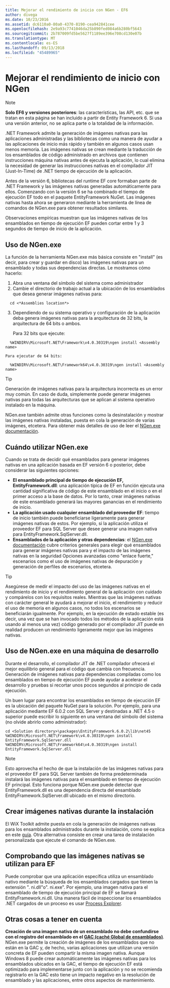 ```yaml
---
title: Mejorar el rendimiento de inicio con NGen - EF6
author: divega
ms.date: 10/23/2016
ms.assetid: dc6110a0-80a0-4370-8190-cea942841cee
ms.openlocfilehash: 2e9a93c7741046da25b890fed084a6b280bf5643
ms.sourcegitcommit: 2b787009fd5be5627f1189ee396e708cd130e07b
ms.translationtype: MT
ms.contentlocale: es-ES
ms.lasthandoff: 09/13/2018
ms.locfileid: "45489965"
---
```

# <a name="improving-startup-performance-with-ngen"></a>Mejorar el rendimiento de inicio con NGen
> [!NOTE]
> **Solo EF6 y versiones posteriores**: las características, las API, etc. que se tratan en esta página se han incluido a partir de Entity Framework 6. Si usa una versión anterior, no se aplica parte o la totalidad de la información.  

.NET Framework admite la generación de imágenes nativas para las aplicaciones administradas y las bibliotecas como una manera de ayudar a las aplicaciones de inicio más rápido y también en algunos casos usan menos memoria. Las imágenes nativas se crean mediante la traducción de los ensamblados de código administrado en archivos que contienen instrucciones máquina nativas antes de ejecuta la aplicación, lo cual elimina la necesidad de generar las instrucciones nativas en el compilador JIT (Just-In-Time) de .NET tiempo de ejecución de la aplicación.  

Antes de la versión 6, bibliotecas del runtime EF core formaban parte de .NET Framework y las imágenes nativas generadas automáticamente para ellos. Comenzando con la versión 6 se ha combinado el tiempo de ejecución EF todo en el paquete EntityFramework NuGet. Las imágenes nativas hasta ahora se generaron mediante la herramienta de línea de comandos de NGen.exe para obtener resultados similares.  

Observaciones empíricas muestran que las imágenes nativas de los ensamblados en tiempo de ejecución EF pueden cortar entre 1 y 3 segundos de tiempo de inicio de la aplicación.  

## <a name="how-to-use-ngenexe"></a>Uso de NGen.exe  

La función de la herramienta NGen.exe más básica consiste en "install" (es decir, para crear y guardar en disco) las imágenes nativas para un ensamblado y todas sus dependencias directas. Le mostramos cómo hacerlo:  

1. Abra una ventana del símbolo del sistema como administrador  
2. Cambie el directorio de trabajo actual a la ubicación de los ensamblados que desea generar imágenes nativas para:  

  ``` console
    cd <*Assemblies location*>  
  ```
3. Dependiendo de su sistema operativo y configuración de la aplicación deba genera imágenes nativas para la arquitectura de 32 bits, la arquitectura de 64 bits o ambos.  

    Para 32 bits que ejecute:  
  ``` console
    %WINDIR%\Microsoft.NET\Framework\v4.0.30319\ngen install <Assembly name>  
  ```
    Para ejecutar de 64 bits:
  ``` console
    %WINDIR%\Microsoft.NET\Framework64\v4.0.30319\ngen install <Assembly name>  
  ```

> [!TIP]
> Generación de imágenes nativas para la arquitectura incorrecta es un error muy común. En caso de duda, simplemente puede generar imágenes nativas para todas las arquitecturas que se aplican al sistema operativo instalado en la máquina.  

NGen.exe también admite otras funciones como la desinstalación y mostrar las imágenes nativas instaladas, puesta en cola la generación de varias imágenes, etcetera. Para obtener más detalles de uso de leer el [NGen.exe documentación](https://msdn.microsoft.com/library/6t9t5wcf.aspx).  

## <a name="when-to-use-ngenexe"></a>Cuándo utilizar NGen.exe  

Cuando se trata de decidir qué ensamblados para generar imágenes nativas en una aplicación basada en EF versión 6 o posterior, debe considerar las siguientes opciones:  

- **El ensamblado principal de tiempo de ejecución EF, EntityFramework.dll**: una aplicación típica de EF en función ejecuta una cantidad significativa de código de este ensamblado en el inicio o en el primer acceso a la base de datos. Por lo tanto, crear imágenes nativas de este ensamblado generará las mayores ganancias en el rendimiento de inicio.  
- **La aplicación usado cualquier ensamblado del proveedor EF**: tiempo de inicio también puede beneficiarse ligeramente para generar imágenes nativas de estos. Por ejemplo, si la aplicación utiliza el proveedor EF para SQL Server que desee generar una imagen nativa para EntityFramework.SqlServer.dll.  
- **Ensamblados de la aplicación y otras dependencias**: el [NGen.exe documentación](https://msdn.microsoft.com/library/6t9t5wcf.aspx) cubre criterios generales para elegir qué ensamblados para generar imágenes nativas para y el impacto de las imágenes nativas en la seguridad Opciones avanzadas como "enlace fuerte," escenarios como el uso de imágenes nativas de depuración y generación de perfiles de escenarios, etcetera.  

> [!TIP]
> Asegúrese de medir el impacto del uso de las imágenes nativas en el rendimiento de inicio y el rendimiento general de la aplicación con cuidado y compárelos con los requisitos reales. Mientras que las imágenes nativas con carácter general le ayudará a mejorar el inicio, el rendimiento y reducir el uso de memoria en algunos casos, no todos los escenarios se beneficiarán igualmente. Por ejemplo, en la ejecución de estado estable (es decir, una vez que se han invocado todos los métodos de la aplicación está usando al menos una vez) código generado por el compilador JIT puede en realidad producen un rendimiento ligeramente mejor que las imágenes nativas.  

## <a name="using-ngenexe-in-a-development-machine"></a>Uso de NGen.exe en una máquina de desarrollo  

Durante el desarrollo, el compilador JIT de .NET compilador ofrecerá el mejor equilibrio general para el código que cambia con frecuencia. Generación de imágenes nativas para dependencias compiladas como los ensamblados en tiempo de ejecución EF puede ayudar a acelerar el desarrollo y pruebas si recortar unos pocos segundos al principio de cada ejecución.  

Un buen lugar para encontrar los ensamblados en tiempo de ejecución EF es la ubicación del paquete NuGet para la solución. Por ejemplo, para una aplicación mediante EF 6.0.2 con SQL Server y destinadas a .NET 4.5 o superior puede escribir lo siguiente en una ventana del símbolo del sistema (no olvide abrirlo como administrador):  

``` console
cd <Solution directory>\packages\EntityFramework.6.0.2\lib\net45
%WINDIR%\Microsoft.NET\Framework\v4.0.30319\ngen install EntityFramework.SqlServer.dll
%WINDIR%\Microsoft.NET\Framework64\v4.0.30319\ngen install EntityFramework.SqlServer.dll
```  

> [!NOTE]
> Esto aprovecha el hecho de que la instalación de las imágenes nativas para el proveedor EF para SQL Server también de forma predeterminada instalará las imágenes nativas para el ensamblado en tiempo de ejecución EF principal. Esto funciona porque NGen.exe puede detectar que EntityFramework.dll es una dependencia directa del ensamblado EntityFramework.SqlServer.dll ubicado en el mismo directorio.  

## <a name="creating-native-images-during-setup"></a>Crear imágenes nativas durante la instalación  

El WiX Toolkit admite puesta en cola la generación de imágenes nativas para los ensamblados administrados durante la instalación, como se explica en este [guía](http://wixtoolset.org/documentation/manual/v3/howtos/files_and_registry/ngen_managed_assemblies.html). Otra alternativa consiste en crear una tarea de instalación personalizada que ejecute el comando de NGen.exe.  

## <a name="verifying-that-native-images-are-being-used-for-ef"></a>Comprobando que las imágenes nativas se utilizan para EF  

Puede comprobar que una aplicación específica utiliza un ensamblado nativo mediante la búsqueda de los ensamblados cargados que tienen la extensión ". ni.dll"o". ni.exe". Por ejemplo, una imagen nativa para el ensamblado de tiempo de ejecución principal de EF se llamará EntityFramework.ni.dll. Una manera fácil de inspeccionar los ensamblados .NET cargados de un proceso es usar [Process Explorer](https://technet.microsoft.com/sysinternals/bb896653).  

## <a name="other-things-to-be-aware-of"></a>Otras cosas a tener en cuenta  

**Creación de una imagen nativa de un ensamblado no debe confundirse con el registro del ensamblado en el [GAC (caché Global de ensamblados)](https://msdn.microsoft.com/library/yf1d93sz.aspx)**. NGen.exe permite la creación de imágenes de los ensamblados que no están en la GAC y, de hecho, varias aplicaciones que utilizan una versión concreta de EF pueden compartir la misma imagen nativa. Aunque Windows 8 puede crear automáticamente las imágenes nativas para los ensamblados ubicados en la GAC, el tiempo de ejecución EF está optimizado para implementarse junto con la aplicación y no se recomienda registrarlo en la GAC esto tiene un impacto negativo en la resolución de ensamblado y las aplicaciones, entre otros aspectos de mantenimiento.  
